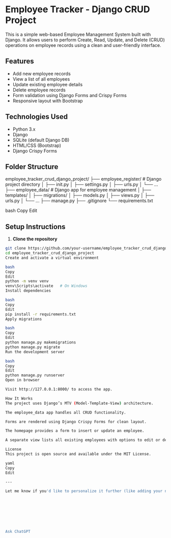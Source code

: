 # Employee Tracker - Django CRUD Project

This is a simple web-based Employee Management System built with Django. It allows users to perform Create, Read, Update, and Delete (CRUD) operations on employee records using a clean and user-friendly interface.

## Features

- Add new employee records
- View a list of all employees
- Update existing employee details
- Delete employee records
- Form validation using Django Forms and Crispy Forms
- Responsive layout with Bootstrap

## Technologies Used

- Python 3.x
- Django
- SQLite (default Django DB)
- HTML/CSS (Bootstrap)
- Django Crispy Forms

## Folder Structure

employee_tracker_crud_django_project/
├── employee_register/ # Django project directory
│ ├── init.py
│ ├── settings.py
│ ├── urls.py
│ └── ...
├── employee_data/ # Django app for employee management
│ ├── templates/
│ ├── migrations/
│ ├── models.py
│ ├── views.py
│ ├── urls.py
│ └── ...
├── manage.py
├── .gitignore
└── requirements.txt

bash
Copy
Edit

## Setup Instructions

1. **Clone the repository**

```bash
git clone https://github.com/your-username/employee_tracker_crud_django_project.git
cd employee_tracker_crud_django_project
Create and activate a virtual environment

bash
Copy
Edit
python -m venv venv
venv\Scripts\activate   # On Windows
Install dependencies

bash
Copy
Edit
pip install -r requirements.txt
Apply migrations

bash
Copy
Edit
python manage.py makemigrations
python manage.py migrate
Run the development server

bash
Copy
Edit
python manage.py runserver
Open in browser

Visit http://127.0.0.1:8000/ to access the app.

How It Works
The project uses Django’s MTV (Model-Template-View) architecture.

The employee_data app handles all CRUD functionality.

Forms are rendered using Django Crispy Forms for clean layout.

The homepage provides a form to insert or update an employee.

A separate view lists all existing employees with options to edit or delete.

License
This project is open source and available under the MIT License.

yaml
Copy
Edit

---

Let me know if you'd like to personalize it further (like adding your name, LinkedIn, or screenshots). I can also generate the `requirements.txt` if needed.








Ask ChatGPT
